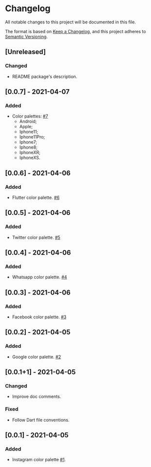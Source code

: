 # Changelog
All notable changes to this project will be documented in this file.

The format is based on [Keep a Changelog](https://keepachangelog.com/en/1.0.0/),
and this project adheres to [Semantic Versioning](https://semver.org/spec/v2.0.0.html).

## [Unreleased]
### Changed
- README package's description.

## [0.0.7] - 2021-04-07
### Added
- Color palettes: [#7](https://github.com/rafamizes/flutter_brand_palettes/issues/7)
  - Android;
  - Apple;
  - Iphone11;
  - Iphone11Pro;
  - Iphone7;
  - Iphone8;
  - IphoneXR;
  - IphoneXS.

## [0.0.6] - 2021-04-06
### Added
- Flutter color palette. [#6](https://github.com/rafamizes/flutter_brand_palettes/issues/6)

## [0.0.5] - 2021-04-06
### Added
- Twitter color palette. [#5](https://github.com/rafamizes/flutter_brand_palettes/issues/5)

## [0.0.4] - 2021-04-06
### Added
- Whatsapp color palette. [#4](https://github.com/rafamizes/flutter_brand_palettes/issues/4)

## [0.0.3] - 2021-04-06
### Added
- Facebook color palette. [#3](https://github.com/rafamizes/flutter_brand_palettes/issues/3)

## [0.0.2] - 2021-04-05
### Added
- Google color palette. [#2](https://github.com/rafamizes/flutter_brand_palettes/issues/2)

## [0.0.1+1] - 2021-04-05
### Changed
- Improve doc comments.

### Fixed
- Follow Dart file conventions.

## [0.0.1] - 2021-04-05
### Added
- Instagram color palette [#1](https://github.com/rafamizes/flutter_brand_palettes/issues/1).
